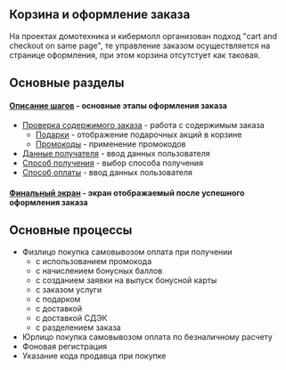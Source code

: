 ## Корзина и оформление заказа
На проектах домотехника и кибермолл организован подход "cart and checkout on same page", те управление заказом осуществляется на странице оформления, при этом корзина отсутстует как таковая.
## Основные разделы
#### [Описание шагов](steps/) - основные этапы оформления заказа
* [Проверка содержимого заказа](steps/order-list/) - работа с содержимым заказа
	* [Подарки](steps/order-list/Readme.md/#Отображение-подарков) - отображение подарочных акций в корзине
	* [Промокоды](steps/order-list/Readme.md/#Отображение-скидки-по-промокоду) - применение промокодов
* [Данные получателя](steps/user-info/) - ввод данных пользователя
* [Способ получения](steps/getting/) - выбор способа получения
* [Способ оплаты](steps/payment/) - ввод данных пользователя
#### [Финальный экран](final/) - экран отображаемый после успешного оформления заказа

## Основные процессы
*	Физлицо покупка самовывозом оплата при получении
	*	с использованием промокода
	*	с начислением бонусных баллов
	*	с созданием заявки на выпуск бонусной карты
	*	c заказом услуги
	*	с подарком
	*	с доставкой 
	*	с доставкой СДЭК
	* 	с разделением заказа
*	Юрлицо покупка самовывозом оплата по безналичному расчету
*	Фоновая регистрация
*	Указание кода продавца при покупке







